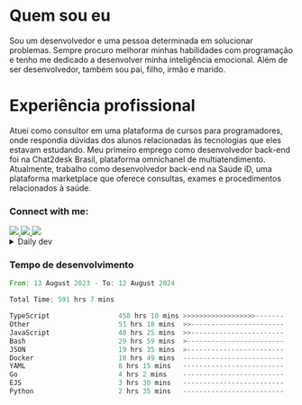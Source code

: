 # Quem sou eu
Sou um desenvolvedor e uma pessoa determinada em solucionar problemas. Sempre procuro melhorar minhas habilidades com programação e tenho me dedicado a desenvolver minha inteligência emocional. Além de ser desenvolvedor, também sou pai, filho, irmão e marido.

# Experiência profissional
Atuei como consultor em uma plataforma de cursos para programadores, onde respondia dúvidas dos alunos relacionadas às tecnologias que eles estavam estudando.
Meu primeiro emprego como desenvolvedor back-end foi na Chat2desk Brasil, plataforma omnichanel de multiatendimento.
Atualmente, trabalho como desenvolvedor back-end na Saúde iD, uma plataforma marketplace que oferece consultas, exames e procedimentos relacionados à saúde.

### Connect with me:
<a href="https://www.linkedin.com/in/theusmoreira" target="_blank" >
<img src="https://img.shields.io/badge/linkedin-%230077B5.svg?&style=for-the-badge&logo=linkedin&logoColor=white ">
</a>
<a href="https://www.instagram.com/matheus.s.moreira/" target="_blank">
<img src="https://img.shields.io/badge/instagram-%23E4405F.svg?&style=for-the-badge&logo=instagram&logoColor=white">
</a>
<a href="mailto:matheussm301@gmail.com"  target="_blank">
<img src="https://img.shields.io/badge/gmail-%23E4405F.svg?&style=for-the-badge&logo=gmail&logoColor=white">
</a>


<details>
  <summary>Daily dev </summary>
<p>
  <a href="https://app.daily.dev/matheussantos"><img src="https://github.com/matheus-santos-moreira/matheus-santos-moreira/blob/master/devcard.svg" width="200" alt="Matheus Santos's Dev Card"/></a>
 </p>
</details>

<h3>Tempo de desenvolvimento</h3>

<!--START_SECTION:waka-->

```rust
From: 13 August 2023 - To: 12 August 2024

Total Time: 591 hrs 7 mins

TypeScript                 458 hrs 10 mins >>>>>>>>>>>>>>>>>>-------   71.32 %
Other                      51 hrs 18 mins  >>-----------------------   07.99 %
JavaScript                 40 hrs 25 mins  >>-----------------------   06.29 %
Bash                       29 hrs 59 mins  >------------------------   04.67 %
JSON                       19 hrs 35 mins  >------------------------   03.05 %
Docker                     10 hrs 49 mins  -------------------------   01.68 %
YAML                       8 hrs 15 mins   -------------------------   01.29 %
Go                         4 hrs 2 mins    -------------------------   00.63 %
EJS                        3 hrs 30 mins   -------------------------   00.55 %
Python                     2 hrs 35 mins   -------------------------   00.40 %
```

<!--END_SECTION:waka-->
